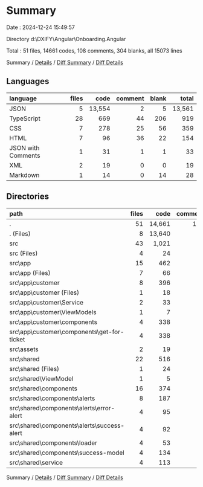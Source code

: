 # Summary

Date : 2024-12-24 15:49:57

Directory d:\\DXIFY\\Angular\\Onboarding.Angular

Total : 51 files,  14661 codes, 108 comments, 304 blanks, all 15073 lines

Summary / [Details](details.md) / [Diff Summary](diff.md) / [Diff Details](diff-details.md)

## Languages
| language | files | code | comment | blank | total |
| :--- | ---: | ---: | ---: | ---: | ---: |
| JSON | 5 | 13,554 | 2 | 5 | 13,561 |
| TypeScript | 28 | 669 | 44 | 206 | 919 |
| CSS | 7 | 278 | 25 | 56 | 359 |
| HTML | 7 | 96 | 36 | 22 | 154 |
| JSON with Comments | 1 | 31 | 1 | 1 | 33 |
| XML | 2 | 19 | 0 | 0 | 19 |
| Markdown | 1 | 14 | 0 | 14 | 28 |

## Directories
| path | files | code | comment | blank | total |
| :--- | ---: | ---: | ---: | ---: | ---: |
| . | 51 | 14,661 | 108 | 304 | 15,073 |
| . (Files) | 8 | 13,640 | 9 | 31 | 13,680 |
| src | 43 | 1,021 | 99 | 273 | 1,393 |
| src (Files) | 4 | 24 | 1 | 7 | 32 |
| src\\app | 15 | 462 | 44 | 125 | 631 |
| src\\app (Files) | 7 | 66 | 0 | 19 | 85 |
| src\\app\\customer | 8 | 396 | 44 | 106 | 546 |
| src\\app\\customer (Files) | 1 | 18 | 3 | 3 | 24 |
| src\\app\\customer\\Service | 2 | 33 | 1 | 21 | 55 |
| src\\app\\customer\\ViewModels | 1 | 7 | 5 | 1 | 13 |
| src\\app\\customer\\components | 4 | 338 | 35 | 81 | 454 |
| src\\app\\customer\\components\\get-for-ticket | 4 | 338 | 35 | 81 | 454 |
| src\\assets | 2 | 19 | 0 | 0 | 19 |
| src\\shared | 22 | 516 | 54 | 141 | 711 |
| src\\shared (Files) | 1 | 24 | 0 | 5 | 29 |
| src\\shared\\ViewModel | 1 | 5 | 0 | 0 | 5 |
| src\\shared\\components | 16 | 374 | 51 | 92 | 517 |
| src\\shared\\components\\alerts | 8 | 187 | 7 | 49 | 243 |
| src\\shared\\components\\alerts\\error-alert | 4 | 95 | 4 | 25 | 124 |
| src\\shared\\components\\alerts\\success-alert | 4 | 92 | 3 | 24 | 119 |
| src\\shared\\components\\loader | 4 | 53 | 1 | 10 | 64 |
| src\\shared\\components\\success-model | 4 | 134 | 43 | 33 | 210 |
| src\\shared\\service | 4 | 113 | 3 | 44 | 160 |

Summary / [Details](details.md) / [Diff Summary](diff.md) / [Diff Details](diff-details.md)